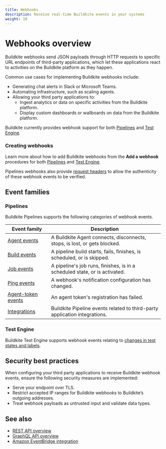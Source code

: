 ```yaml
---
title: Webhooks
description: Receive real-time Buildkite events in your systems
weight: 10
---
```


# Webhooks overview

Buildkite webhooks send JSON payloads through HTTP requests to specific URL endpoints of third-party applications, which let these applications react to activities on the Buildkite platform as they happen.

Common use cases for implementing Buildkite webhooks include:

- Generating chat alerts in Slack or Microsoft Teams.
- Automating infrastructure, such as scaling agents.
- Allowing your third party applications to:
    * Ingest analytics or data on specific activities from the Buildkite platform.
    * Display custom dashboards or wallboards on data from the Buildkite platform.

Buildkite currently provides webhook support for both [Pipelines](/docs/apis/webhooks/pipelines) and [Test Engine](/docs/apis/webhooks/test-engine).

### Creating webhooks

Learn more about how to add Buildkite webhooks from the **Add a webhook** procedures for both [Pipelines](/docs/apis/webhooks/pipelines#add-a-webhook) and [Test Engine](/docs/apis/webhooks/test-engine#add-a-webhook).

Pipelines webhooks also provide [request headers](/docs/apis/webhooks/pipelines#http-headers) to allow the authenticity of these webhook events to be verified.

## Event families

### Pipelines

Buildkite Pipelines supports the following categories of webhook events.

| Event family | Description |
|--------------|-------------|
| [Agent events](/docs/apis/webhooks/pipelines/agent_events) | A Buildkite Agent connects, disconnects, stops, is lost, or gets blocked. |
| [Build events](/docs/apis/webhooks/pipelines/build_events) | A pipeline build starts, fails, finishes, is scheduled, or is skipped. |
| [Job events](/docs/apis/webhooks/pipelines/job_events) | A pipeline's job runs, finishes, is in a scheduled state, or is activated. |
| [Ping events](/docs/apis/webhooks/pipelines/ping_events) | A webhook's notification configuration has changed. |
| [Agent-token events](/docs/apis/webhooks/pipelines/agent_token_events) | An agent token's registration has failed. |
| [Integrations](/docs/apis/webhooks/pipelines/integrations) | Buildkite Pipeline events related to third-party application integrations. |

### Test Engine

Buildkite Test Engine supports webhook events relating to [changes in test states and labels](/docs/apis/webhooks/test-engine).

## Security best practices

When configuring your third party applications to receive Buildkite webhook events, ensure the following security measures are implemented:

- Serve your endpoint over TLS.
- Restrict accepted IP ranges for Buildkite webhooks to Buildkite’s outgoing addresses.
- Treat webhook payloads as untrusted input and validate data types.

## See also

- [REST API overview](/docs/apis/rest_api)
- [GraphQL API overview](/docs/apis/graphql_api)
- [Amazon EventBridge integration](/docs/pipelines/integrations/other/amazon_eventbridge)
